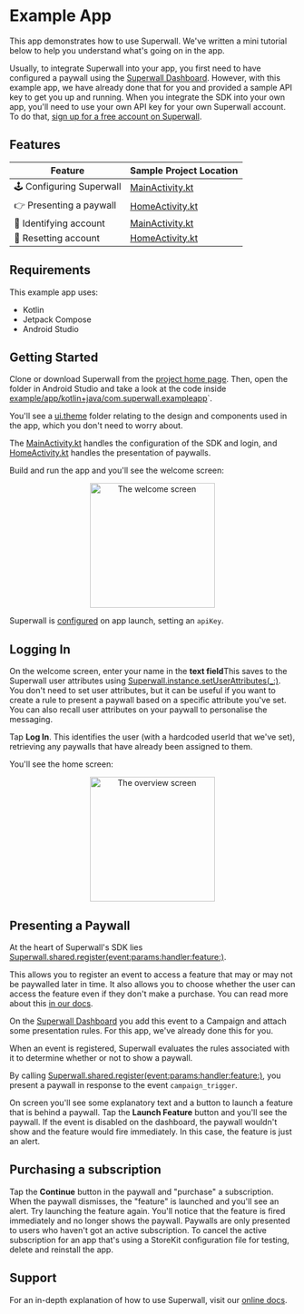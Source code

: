 # Example App

This app demonstrates how to use Superwall. We've written a mini tutorial below to help you understand what's going on in the app.

Usually, to integrate Superwall into your app, you first need to have configured a paywall using the [Superwall Dashboard](https://superwall.com/dashboard). However, with this example app, we have already done that for you and provided a sample API key to get you up and running. When you integrate the SDK into your own app, you'll need to use your own API key for your own Superwall account. To do that, [sign up for a free account on Superwall](https://superwall.com/sign-up).

## Features

Feature | Sample Project Location 
--- | ---
🕹 Configuring Superwall | [MainActivity.kt](app/src/main/java/com/superwall/exampleapp/MainActivity.kt#L54)
👉 Presenting a paywall | [HomeActivity.kt](app/src/main/java/com/superwall/exampleapp/HomeActivity.kt#L150)
👥 Identifying account | [MainActivity.kt](app/src/main/java/com/superwall/exampleapp/MainActivity.kt#L164)
👥 Resetting account | [HomeActivity.kt](app/src/main/java/com/superwall/exampleapp/HomeActivity.kt#L182)

## Requirements

This example app uses:

- Kotlin
- Jetpack Compose
- Android Studio

## Getting Started

Clone or download Superwall from the [project home page](https://github.com/superwall/Superwall-Android). Then, open the folder in Android Studio and take a look at the code inside [example/app/kotlin+java/com.superwall.exampleapp](app/src/main/java/com/superwall/exampleapp)`.

You'll see a [ui.theme](app/src/main/java/com/superwall/exampleapp/ui/theme) folder relating to the design and components used in the app, which you don't need to worry about.

The [MainActivity.kt](app/src/main/java/com/superwall/exampleapp/MainActivity.kt) handles the configuration of the SDK and login, and [HomeActivity.kt](app/src/main/java/com/superwall/exampleapp/HomeActivity.kt) handles the presentation of paywalls.

Build and run the app and you'll see the welcome screen:

<p align="center">
  <img src="https://github.com/superwall/Superwall-Android/assets/3296904/326eb90a-1d7d-4a8c-9f27-055cdf57afd2" alt="The welcome screen" width="220px" />
</p>

Superwall is [configured](app/src/main/java/com/superwall/exampleapp/MainActivity.kt#L54) on app launch, setting an `apiKey`.

## Logging In

On the welcome screen, enter your name in the **text field**This saves to the Superwall user attributes using [Superwall.instance.setUserAttributes(_:)](app/src/main/java/com/superwall/exampleapp/MainActivity.kt#L159). You don't need to set user attributes, but it can be useful if you want to create a rule to present a paywall based on a specific attribute you've set. You can also recall user attributes on your paywall to personalise the messaging.

Tap **Log In**. This identifies the user (with a hardcoded userId that we've set), retrieving any paywalls that have already been assigned to them.

You'll see the home screen:

<p align="center">
  <img src="https://github.com/superwall/Superwall-Android/assets/3296904/5ccbaa06-9b5d-413c-8f28-d8e9957e1622" alt="The overview screen" width="220px" />
</p>

## Presenting a Paywall

At the heart of Superwall's SDK lies [Superwall.shared.register(event:params:handler:feature:)](app/src/main/java/com/superwall/exampleapp/HomeActivity.kt#L150).

This allows you to register an event to access a feature that may or may not be paywalled later in time. It also allows you to choose whether the user can access the feature even if they don't make a purchase. You can read more about this [in our docs](https://docs.superwall.com/docs).

On the [Superwall Dashboard](https://superwall.com/dashboard) you add this event to a Campaign and attach some presentation rules. For this app, we've already done this for you.

When an event is registered, Superwall evaluates the rules associated with it to determine whether or not to show a paywall.

By calling [Superwall.shared.register(event:params:handler:feature:)](app/src/main/java/com/superwall/exampleapp/HomeActivity.kt#L150), you present a paywall in response to the event `campaign_trigger`.

On screen you'll see some explanatory text and a button to launch a feature that is behind a paywall. Tap the **Launch Feature** button and you'll see the paywall. If the event is disabled on the dashboard, the paywall wouldn't show and the feature would fire immediately. In this case, the feature is just an alert.

## Purchasing a subscription

Tap the **Continue** button in the paywall and "purchase" a subscription. When the paywall dismisses, the "feature" is launched and you'll see an alert. Try launching the feature again. You'll notice that the feature is fired immediately and no longer shows the paywall. Paywalls are only presented to users who haven't got an active subscription. To cancel the active subscription for an app that's using a StoreKit configuration file for testing, delete and reinstall the app.

## Support

For an in-depth explanation of how to use Superwall, visit our [online docs](https://docs.superwall.com/docs).
